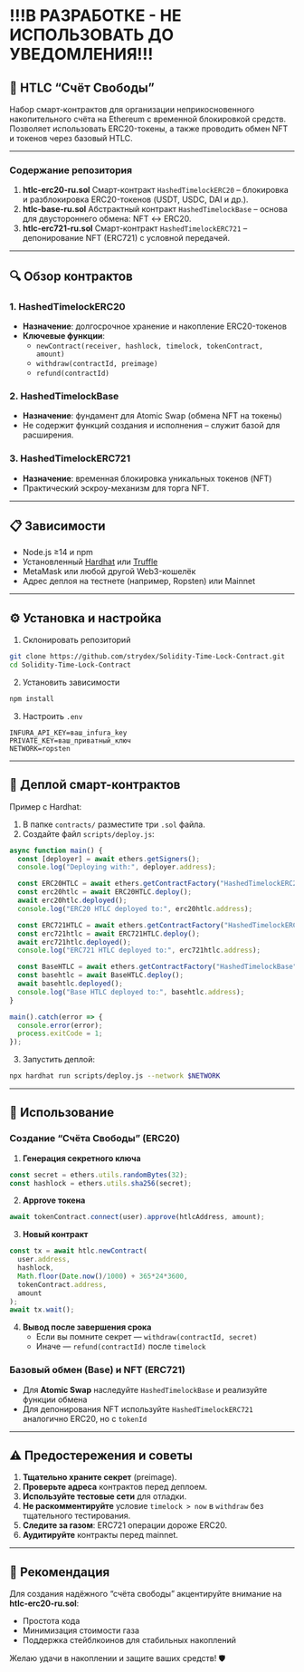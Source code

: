 # !!!В РАЗРАБОТКЕ - НЕ ИСПОЛЬЗОВАТЬ ДО УВЕДОМЛЕНИЯ!!!

## 🚀 HTLC “Счёт Свободы”

Набор смарт-контрактов для организации неприкосновенного накопительного счёта на Ethereum с временной блокировкой средств. Позволяет использовать ERC20-токены, а также проводить обмен NFT и токенов через базовый HTLC.

***

### Содержание репозитория

1. **htlc-erc20-ru.sol**
Смарт-контракт `HashedTimelockERC20` – блокировка и разблокировка ERC20-токенов (USDT, USDC, DAI и др.).
2. **htlc-base-ru.sol**
Абстрактный контракт `HashedTimelockBase` – основа для двустороннего обмена: NFT ↔ ERC20.
3. **htlc-erc721-ru.sol**
Смарт-контракт `HashedTimelockERC721` – депонирование NFT (ERC721) с условной передачей.

***

## 🔍 Обзор контрактов

### **1. HashedTimelockERC20**

- **Назначение**: долгосрочное хранение и накопление ERC20-токенов
- **Ключевые функции**:
    - `newContract(receiver, hashlock, timelock, tokenContract, amount)`
    - `withdraw(contractId, preimage)`
    - `refund(contractId)`


### 2. HashedTimelockBase

- **Назначение**: фундамент для Atomic Swap (обмена NFT на токены)
- Не содержит функций создания и исполнения – служит базой для расширения.


### 3. HashedTimelockERC721

- **Назначение**: временная блокировка уникальных токенов (NFT)
- Практический эскроу-механизм для торга NFT.

***

## 📋 Зависимости

- Node.js ≥14 и npm
- Установленный [Hardhat](https://hardhat.org) или [Truffle](https://trufflesuite.com)
- MetaMask или любой другой Web3-кошелёк
- Адрес деплоя на тестнете (например, Ropsten) или Mainnet

***

## ⚙️ Установка и настройка

1. Склонировать репозиторий

```bash
git clone https://github.com/strydex/Solidity-Time-Lock-Contract.git
cd Solidity-Time-Lock-Contract
```

2. Установить зависимости

```bash
npm install
```

3. Настроить `.env`

```dotenv
INFURA_API_KEY=ваш_infura_key
PRIVATE_KEY=ваш_приватный_ключ
NETWORK=ropsten
```


***

## 🔨 Деплой смарт-контрактов

Пример с Hardhat:

1. В папке `contracts/` разместите три `.sol` файла.
2. Создайте файл `scripts/deploy.js`:

```javascript
async function main() {
  const [deployer] = await ethers.getSigners();
  console.log("Deploying with:", deployer.address);

  const ERC20HTLC = await ethers.getContractFactory("HashedTimelockERC20");
  const erc20htlc = await ERC20HTLC.deploy();
  await erc20htlc.deployed();
  console.log("ERC20 HTLC deployed to:", erc20htlc.address);

  const ERC721HTLC = await ethers.getContractFactory("HashedTimelockERC721");
  const erc721htlc = await ERC721HTLC.deploy();
  await erc721htlc.deployed();
  console.log("ERC721 HTLC deployed to:", erc721htlc.address);

  const BaseHTLC = await ethers.getContractFactory("HashedTimelockBase");
  const basehtlc = await BaseHTLC.deploy();
  await basehtlc.deployed();
  console.log("Base HTLC deployed to:", basehtlc.address);
}

main().catch(error => {
  console.error(error);
  process.exitCode = 1;
});
```

3. Запустить деплой:

```bash
npx hardhat run scripts/deploy.js --network $NETWORK
```


***

## 📝 Использование

### Создание “Счёта Свободы” (ERC20)

1. **Генерация секретного ключа**

```js
const secret = ethers.utils.randomBytes(32);
const hashlock = ethers.utils.sha256(secret);
```

2. **Approve токена**

```js
await tokenContract.connect(user).approve(htlcAddress, amount);
```

3. **Новый контракт**

```js
const tx = await htlc.newContract(
  user.address,
  hashlock,
  Math.floor(Date.now()/1000) + 365*24*3600,
  tokenContract.address,
  amount
);
await tx.wait();
```

4. **Вывод после завершения срока**
    - Если вы помните секрет — `withdraw(contractId, secret)`
    - Иначе — `refund(contractId)` после `timelock`

### Базовый обмен (Base) и NFT (ERC721)

- Для **Atomic Swap** наследуйте `HashedTimelockBase` и реализуйте функции обмена
- Для депонирования NFT используйте `HashedTimelockERC721` аналогично ERC20, но с `tokenId`

***

## ⚠️ Предостережения и советы

1. **Тщательно храните секрет** (preimage).
2. **Проверьте адреса** контрактов перед деплоем.
3. **Используйте тестовые сети** для отладки.
4. **Не раскомментируйте** условие `timelock > now` в `withdraw` без тщательного тестирования.
5. **Следите за газом**: ERC721 операции дороже ERC20.
6. **Аудитируйте** контракты перед mainnet.

***

## 🎯 Рекомендация

Для создания надёжного “счёта свободы” акцентируйте внимание на **htlc-erc20-ru.sol**:

- Простота кода
- Минимизация стоимости газа
- Поддержка стейблкоинов для стабильных накоплений

Желаю удачи в накоплении и защите ваших средств! 🛡️

